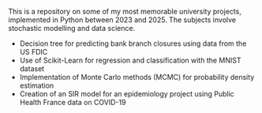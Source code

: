 This is a repository on some of my most memorable university projects, implemented in Python between 2023 and 2025. The subjects involve stochastic modelling and data science. 

- Decision tree for predicting bank branch closures using data from the US FDIC
- Use of Scikit-Learn for regression and classification with the MNIST dataset
- Implementation of Monte Carlo methods (MCMC) for probability density estimation
- Creation of an SIR model for an epidemiology project using Public Health France data on COVID-19
